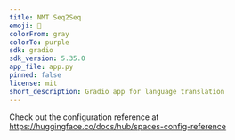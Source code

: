 ```yaml
---
title: NMT Seq2Seq
emoji: 👀
colorFrom: gray
colorTo: purple
sdk: gradio
sdk_version: 5.35.0
app_file: app.py
pinned: false
license: mit
short_description: Gradio app for language translation
---
```


Check out the configuration reference at https://huggingface.co/docs/hub/spaces-config-reference
